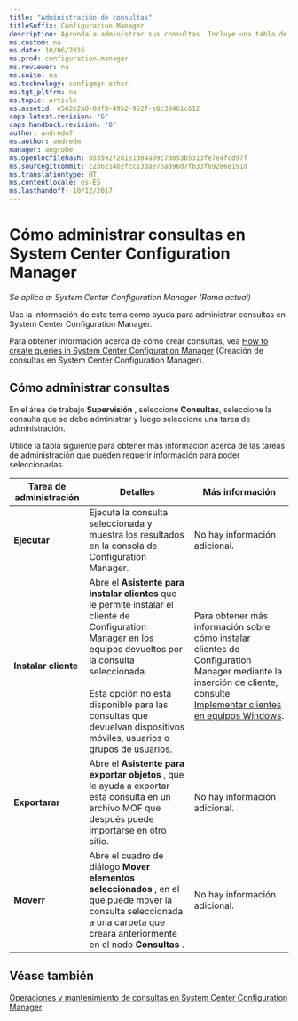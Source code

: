 ```yaml
---
title: "Administración de consultas"
titleSuffix: Configuration Manager
description: Aprenda a administrar sus consultas. Incluye una tabla de referencia detallada.
ms.custom: na
ms.date: 10/06/2016
ms.prod: configuration-manager
ms.reviewer: na
ms.suite: na
ms.technology: configmgr-other
ms.tgt_pltfrm: na
ms.topic: article
ms.assetid: e562e2a0-8df8-4952-952f-e8c38461c612
caps.latest.revision: "6"
caps.handback.revision: "0"
author: andredm7
ms.author: andredm
manager: angrobe
ms.openlocfilehash: 8535927281e1d84a09c7d053b5313fe7e4fcd97f
ms.sourcegitcommit: c236214b2fcc13dae7bad96d7fb33f692868191d
ms.translationtype: HT
ms.contentlocale: es-ES
ms.lasthandoff: 10/12/2017
---
```

# <a name="how-to-manage-queries-in-system-center-configuration-manager"></a>Cómo administrar consultas en System Center Configuration Manager

*Se aplica a: System Center Configuration Manager (Rama actual)*

Use la información de este tema como ayuda para administrar consultas en System Center Configuration Manager.  

 Para obtener información acerca de cómo crear consultas, vea [How to create queries in System Center Configuration Manager](../../../core/servers/manage/create-queries.md) (Creación de consultas en System Center Configuration Manager).  

## <a name="how-to-manage-queries"></a>Cómo administrar consultas  
 En el área de trabajo **Supervisión** , seleccione **Consultas**, seleccione la consulta que se debe administrar y luego seleccione una tarea de administración.  

 Utilice la tabla siguiente para obtener más información acerca de las tareas de administración que pueden requerir información para poder seleccionarlas.  

|Tarea de administración|Detalles|Más información|  
|---------------------|-------------|----------------------|  
|**Ejecutar**|Ejecuta la consulta seleccionada y muestra los resultados en la consola de Configuration Manager.|No hay información adicional.|  
|**Instalar cliente**|Abre el **Asistente para instalar clientes** que le permite instalar el cliente de Configuration Manager en los equipos devueltos por la consulta seleccionada.<br /><br /> Esta opción no está disponible para las consultas que devuelvan dispositivos móviles, usuarios o grupos de usuarios.|Para obtener más información sobre cómo instalar clientes de Configuration Manager mediante la inserción de cliente, consulte [Implementar clientes en equipos Windows](/sccm/core/clients/deploy/deploy-clients-to-windows-computers).|  
|**Exportarar**|Abre el **Asistente para exportar objetos** , que le ayuda a exportar esta consulta en un archivo MOF que después puede importarse en otro sitio.|No hay información adicional.|  
|**Moverr**|Abre el cuadro de diálogo **Mover elementos seleccionados** , en el que puede mover la consulta seleccionada a una carpeta que creara anteriormente en el nodo **Consultas** .|No hay información adicional.|  

## <a name="see-also"></a>Véase también  
 [Operaciones y mantenimiento de consultas en System Center Configuration Manager](../../../core/servers/manage/operations-and-maintenance-for-queries.md)
